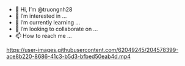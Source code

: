 - 👋 Hi, I’m @truongnh28
- 👀 I’m interested in ...
- 🌱 I’m currently learning ...
- 💞️ I’m looking to collaborate on ...
- 📫 How to reach me ...

<!---
truongnh28/truongnh28 is a ✨ special ✨ repository because its `README.md` (this file) appears on your GitHub profile.
You can click the Preview link to take a look at your changes.
--->



https://user-images.githubusercontent.com/62049245/204578399-ace8b220-8686-41c3-b5d3-bfbed50eab4d.mp4

